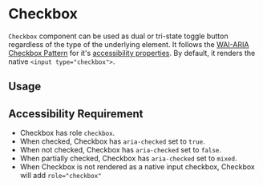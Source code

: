 # Checkbox

`Checkbox` component can be used as dual or tri-state toggle button regardless
of the type of the underlying element. It follows the
[WAI-ARIA Checkbox Pattern](https://www.w3.org/TR/wai-aria-practices/#checkbox)
for it's
[accessibility properties](https://w3c.github.io/aria-practices/#wai-aria-roles-states-and-properties-5).
By default, it renders the native `<input type="checkbox">`.

<!-- INJECT_TOC -->

## Usage

<!-- IMPORT_EXAMPLE src/checkbox/stories/templates/CheckboxBasicJsx.ts -->

<!-- CODESANDBOX
link_title: Checkbox Basic
js: src/checkbox/stories/templates/CheckboxBasicJsx.ts
-->

## Accessibility Requirement

- Checkbox has role `checkbox`.
- When checked, Checkbox has `aria-checked` set to `true`.
- When not checked, Checkbox has `aria-checked` set to `false`.
- When partially checked, Checkbox has `aria-checked` set to `mixed`.
- When Checkbox is not rendered as a native input checkbox, Checkbox will add
  `role="checkbox"`

<!-- INJECT_COMPOSITION src/checkbox -->

<!-- INJECT_PROPS src/checkbox -->
